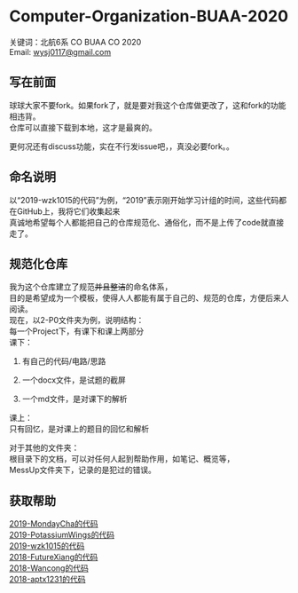 # Computer-Organization-BUAA-2020

关键词：北航6系 CO BUAA CO 2020  
Email: wysj0117@gmail.com  

## 写在前面

球球大家不要fork。如果fork了，就是要对我这个仓库做更改了，这和fork的功能相违背。  
仓库可以直接下载到本地，这才是最爽的。

更何况还有discuss功能，实在不行发issue吧，，真没必要fork。。

## 命名说明

以“2019-wzk1015的代码”为例，“2019”表示刚开始学习计组的时间，这些代码都在GitHub上，我将它们收集起来  
真诚地希望每个人都能把自己的仓库规范化、通俗化，而不是上传了code就直接走了。

## 规范化仓库

我为这个仓库建立了规范~~并且整洁~~的命名体系，  
目的是希望成为一个模板，使得人人都能有属于自己的、规范的仓库，方便后来人阅读。  
现在，以2-P0文件夹为例，说明结构：  
每一个Project下，有课下和课上两部分  
课下：

1. 有自己的代码/电路/思路

2. 一个docx文件，是试题的截屏

3. 一个md文件，是对课下的解析

课上：  
只有回忆，是对课上的题目的回忆和解析

对于其他的文件夹：  
根目录下的文档，可以对任何人起到帮助作用，如笔记、概览等，  
MessUp文件夹下，记录的是犯过的错误。

## 获取帮助

[2019-MondayCha的代码](https://github.com/MondayCha/BUAA-CO-2019)  
[2019-PotassiumWings的代码](https://github.com/PotassiumWings/BUAA-CO-2019)  
[2019-wzk1015的代码](https://github.com/wzk1015/Computer-Organization)  
[2018-FutureXiang的代码](https://github.com/FutureXiang/ComputerOrganization-BUAA)  
[2018-Wancong的代码](https://github.com/wancong3/BUAA_Computer_Organization)  
[2018-aptx1231的代码](https://github.com/aptx1231/BUAA_CO)
